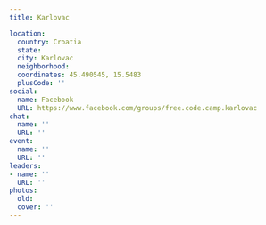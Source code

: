 ```yaml
---
title: Karlovac

location:
  country: Croatia
  state: 
  city: Karlovac
  neighborhood: 
  coordinates: 45.490545, 15.5483
  plusCode: ''
social:
  name: Facebook
  URL: https://www.facebook.com/groups/free.code.camp.karlovac
chat:
  name: ''
  URL: ''
event:
  name: ''
  URL: ''
leaders:
- name: ''
  URL: ''
photos:
  old: 
  cover: ''
---
```

